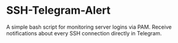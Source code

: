 # SSH-Telegram-Alert
A simple bash script for monitoring server logins via PAM. Receive notifications about every SSH connection directly in Telegram.
